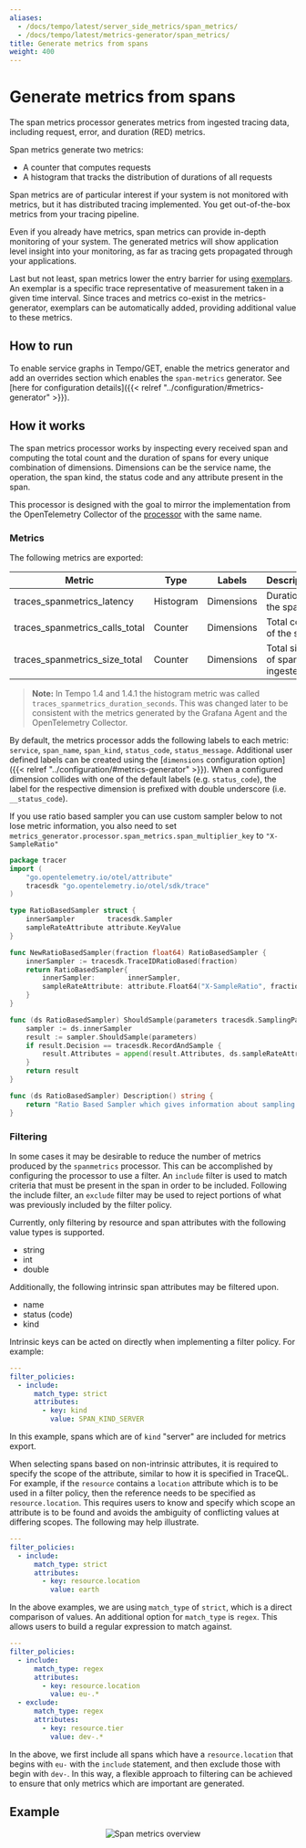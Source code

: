 ```yaml
---
aliases:
  - /docs/tempo/latest/server_side_metrics/span_metrics/
  - /docs/tempo/latest/metrics-generator/span_metrics/
title: Generate metrics from spans
weight: 400
---
```


# Generate metrics from spans

The span metrics processor generates metrics from ingested tracing data, including request, error, and duration (RED) metrics.

Span metrics generate two metrics:

- A counter that computes requests
- A histogram that tracks the distribution of durations of all requests

Span metrics are of particular interest if your system is not monitored with metrics,
but it has distributed tracing implemented.
You get out-of-the-box metrics from your tracing pipeline.

Even if you already have metrics, span metrics can provide in-depth monitoring of your system.
The generated metrics will show application level insight into your monitoring,
as far as tracing gets propagated through your applications.

Last but not least, span metrics lower the entry barrier for using [exemplars](https://grafana.com/docs/grafana/latest/basics/exemplars/).
An exemplar is a specific trace representative of measurement taken in a given time interval.
Since traces and metrics co-exist in the metrics-generator,
exemplars can be automatically added, providing additional value to these metrics.

## How to run

To enable service graphs in Tempo/GET, enable the metrics generator and add an overrides section which enables the `span-metrics` generator. See [here for configuration details]({{< relref "../configuration/#metrics-generator" >}}).

## How it works

The span metrics processor works by inspecting every received span and computing the total count and the duration of spans for every unique combination of dimensions.
Dimensions can be the service name, the operation, the span kind, the status code and any attribute present in the span.

This processor is designed with the goal to mirror the implementation from the OpenTelemetry Collector of the [processor](https://github.com/open-telemetry/opentelemetry-collector-contrib/tree/main/processor/spanmetricsprocessor) with the same name.

### Metrics

The following metrics are exported:

| Metric                         | Type      | Labels     | Description                  |
| ------------------------------ | --------- | ---------- | ---------------------------- |
| traces_spanmetrics_latency     | Histogram | Dimensions | Duration of the span         |
| traces_spanmetrics_calls_total | Counter   | Dimensions | Total count of the span      |
| traces_spanmetrics_size_total  | Counter   | Dimensions | Total size of spans ingested |

> **Note:** In Tempo 1.4 and 1.4.1 the histogram metric was called `traces_spanmetrics_duration_seconds`. This was changed later to be consistent with the metrics generated by the Grafana Agent and the OpenTelemetry Collector.

By default, the metrics processor adds the following labels to each metric: `service`, `span_name`, `span_kind`, `status_code`, `status_message`.
Additional user defined labels can be created using the [`dimensions` configuration option]({{< relref "../configuration/#metrics-generator" >}}).
When a configured dimension collides with one of the default labels (e.g. `status_code`), the label for the respective dimension is prefixed with double underscore (i.e. `__status_code`).

If you use ratio based sampler you can use custom sampler below to not lose metric information, you also need to set `metrics_generator.processor.span_metrics.span_multiplier_key` to `"X-SampleRatio"`

```go
package tracer
import (
	"go.opentelemetry.io/otel/attribute"
	tracesdk "go.opentelemetry.io/otel/sdk/trace"
)

type RatioBasedSampler struct {
	innerSampler        tracesdk.Sampler
	sampleRateAttribute attribute.KeyValue
}

func NewRatioBasedSampler(fraction float64) RatioBasedSampler {
	innerSampler := tracesdk.TraceIDRatioBased(fraction)
	return RatioBasedSampler{
		innerSampler:        innerSampler,
		sampleRateAttribute: attribute.Float64("X-SampleRatio", fraction),
	}
}

func (ds RatioBasedSampler) ShouldSample(parameters tracesdk.SamplingParameters) tracesdk.SamplingResult {
	sampler := ds.innerSampler
	result := sampler.ShouldSample(parameters)
	if result.Decision == tracesdk.RecordAndSample {
		result.Attributes = append(result.Attributes, ds.sampleRateAttribute)
	}
	return result
}

func (ds RatioBasedSampler) Description() string {
	return "Ratio Based Sampler which gives information about sampling ratio"
}
```

### Filtering

In some cases it may be desirable to reduce the number of metrics produced by the `spanmetrics` processor. This can be accomplished by configuring the processor to use a filter. An `include` filter is used to match criteria that must be present in the span in order to be included. Following the include filter, an `exclude` filter may be used to reject portions of what was previously included by the filter policy.

Currently, only filtering by resource and span attributes with the following value types is supported.

- string
- int
- double

Additionally, the following intrinsic span attributes may be filtered upon.

- name
- status (code)
- kind

Intrinsic keys can be acted on directly when implementing a filter policy. For example: 

```yaml
---
filter_policies:
  - include:
      match_type: strict
      attributes:
        - key: kind
          value: SPAN_KIND_SERVER
```

In this example, spans which are of `kind` "server" are included for metrics export.

When selecting spans based on non-intrinsic attributes, it is required to specify the scope of the attribute, similar to how it is specified in TraceQL. For example, if the `resource` contains a `location` attribute which is to be used in a filter policy, then the reference needs to be specified as `resource.location`. This requires users to know and specify which scope an attribute is to be found and avoids the ambiguity of conflicting values at differing scopes. The following may help illustrate.

```yaml
---
filter_policies:
  - include:
      match_type: strict
      attributes:
        - key: resource.location
          value: earth
```

In the above examples, we are using `match_type` of `strict`, which is a direct comparison of values. An additional option for `match_type` is `regex`. This allows users to build a regular expression to match against.

```yaml
---
filter_policies:
  - include:
      match_type: regex
      attributes:
        - key: resource.location
          value: eu-.*
  - exclude:
      match_type: regex
      attributes:
        - key: resource.tier
          value: dev-.*
```

In the above, we first include all spans which have a `resource.location` that begins with `eu-` with the `include` statement, and then exclude those with begin with `dev-`. In this way, a flexible approach to filtering can be achieved to ensure that only metrics which are important are generated.

## Example

<p align="center"><img src="../span-metrics-example.png" alt="Span metrics overview"></p>
